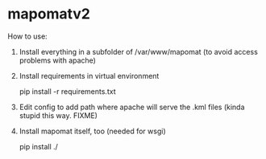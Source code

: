 # mapomatv2

How to use:

1. Install everything in a subfolder of /var/www/mapomat (to avoid access problems with apache)
2. Install requirements in virtual environment

    pip install -r requirements.txt

3. Edit config to add path where apache will serve the .kml files (kinda stupid this way. FIXME)

4. Install mapomat itself, too (needed for wsgi)

    pip install ./
